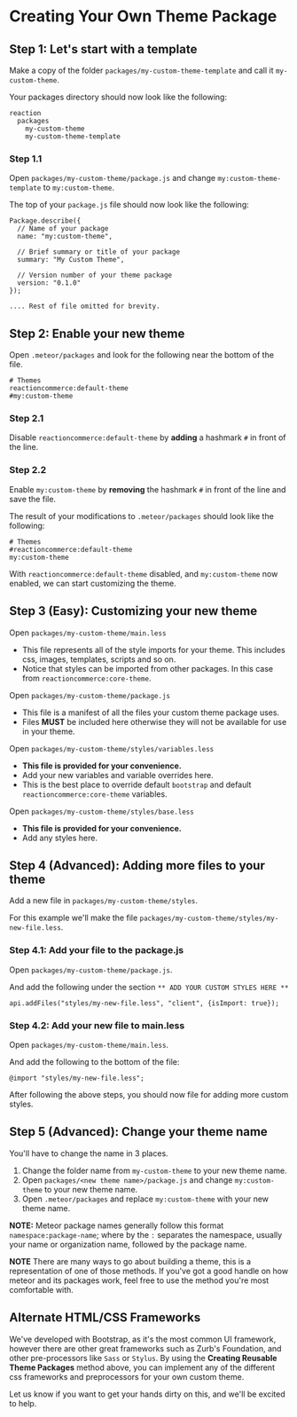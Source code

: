 # Creating Your Own Theme Package

## Step 1: Let's start with a template

Make a copy of the folder `packages/my-custom-theme-template` and call it `my-custom-theme`.

Your packages directory should now look like the following:
```
reaction
  packages
    my-custom-theme
    my-custom-theme-template
```

### Step 1.1

Open `packages/my-custom-theme/package.js` and change `my:custom-theme-template` to `my:custom-theme`.

The top of your `package.js` file should now look like the following:
```
Package.describe({
  // Name of your package
  name: "my:custom-theme",

  // Brief summary or title of your package
  summary: "My Custom Theme",

  // Version number of your theme package
  version: "0.1.0"
});

.... Rest of file omitted for brevity.
```


## Step 2: Enable your new theme

Open `.meteor/packages` and look for the following near the bottom of the file.

```
# Themes
reactioncommerce:default-theme
#my:custom-theme
```

### Step 2.1
Disable `reactioncommerce:default-theme` by **adding** a hashmark `#` in front of the line.

### Step 2.2
Enable `my:custom-theme` by **removing** the hashmark `#` in front of the line and save the file.

The result of your modifications to `.meteor/packages` should look like the following:
```
# Themes
#reactioncommerce:default-theme
my:custom-theme
```

With `reactioncommerce:default-theme` disabled, and `my:custom-theme` now enabled, we can start customizing the theme.

## Step 3 (Easy): Customizing your new theme

Open `packages/my-custom-theme/main.less`
- This file represents all of the style imports for your theme. This includes css, images, templates, scripts and so on.
- Notice that styles can be imported from other packages. In this case from `reactioncommerce:core-theme`.

Open `packages/my-custom-theme/package.js`
- This file is a manifest of all the files your custom theme package uses.
- Files **MUST** be included here otherwise they will not be available for use in your theme.

Open `packages/my-custom-theme/styles/variables.less`
- **This file is provided for your convenience.**
- Add your new variables and variable overrides here.
- This is the best place to override default `bootstrap` and default `reactioncommerce:core-theme` variables.

Open `packages/my-custom-theme/styles/base.less`
- **This file is provided for your convenience.**
- Add any styles here.

## Step 4 (Advanced): Adding more files to your theme

Add a new file in `packages/my-custom-theme/styles`.

For this example we'll make the file `packages/my-custom-theme/styles/my-new-file.less`.

### Step 4.1: Add your file to the package.js

Open `packages/my-custom-theme/package.js`.

And add the following under the section `** ADD YOUR CUSTOM STYLES HERE **`
```
api.addFiles("styles/my-new-file.less", "client", {isImport: true});
```

### Step 4.2: Add your new file to main.less

Open `packages/my-custom-theme/main.less`.

And add the following to the bottom of the file:
```
@import "styles/my-new-file.less";
```

After following the above steps, you should now file for adding more custom styles.

## Step 5 (Advanced): Change your theme name

You'll have to change the name in 3 places.

1. Change the folder name from `my-custom-theme` to your new theme name.
2. Open `packages/<new theme name>/package.js` and change `my:custom-theme` to your new theme name.
3. Open `.meteor/packages` and replace `my:custom-theme` with your new theme name.

**NOTE:** Meteor package names generally follow this format `namespace:package-name`; where by the `:` separates the namespace, usually your name or organization name, followed by the package name.

**NOTE**
There are many ways to go about building a theme, this is a representation of one of those methods. If you've got a good handle on how meteor and its packages work, feel free to use the method you're most comfortable with.


## Alternate HTML/CSS Frameworks
We've developed with Bootstrap, as it's the most common UI framework, however there are other great frameworks such as Zurb's Foundation, and other pre-processors like `Sass` or `Stylus`. By using the **Creating Reusable Theme Packages** method above, you can implement any of the different css frameworks and preprocessors for your own custom theme.

Let us know if you want to get your hands dirty on this, and we'll be excited to help.
